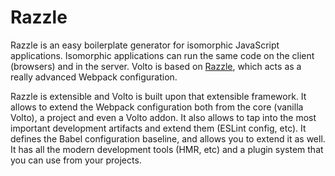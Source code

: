 # Razzle

Razzle is an easy boilerplate generator for isomorphic JavaScript applications.
Isomorphic applications can run the same code on the client (browsers) and in the server.
Volto is based on [Razzle](https://razzlejs.org), which acts as a really advanced Webpack configuration.

Razzle is extensible and Volto is built upon that extensible framework.
It allows to extend the Webpack configuration both from the core (vanilla Volto), a project and even a Volto addon.
It also allows to tap into the most important development artifacts and extend them (ESLint config, etc).
It defines the Babel configuration baseline, and allows you to extend it as well.
It has all the modern development tools (HMR, etc) and a plugin system that you can use from your projects.
